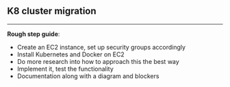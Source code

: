 ## K8 cluster migration

---

**Rough step guide**:

- Create an EC2 instance, set up security groups accordingly
- Install Kubernetes and Docker on EC2
- Do more research into how to approach this the best way
- Implement it, test the functionality
- Documentation along with a diagram and blockers
